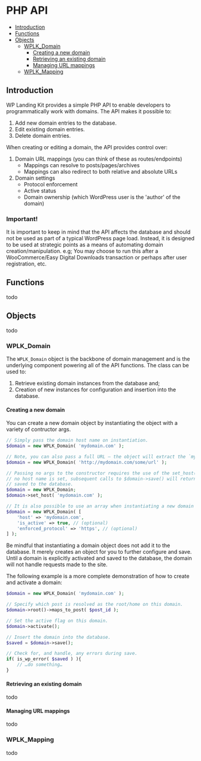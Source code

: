 # PHP API

- [Introduction](#introduction)
- [Functions](#functions)
- [Objects](#objects)
  - [WPLK_Domain](#wplk_domain)
    - [Creating a new domain](#creating-a-new-domain)
    - [Retrieving an existing domain](#retrieving-an-existing-domain)
    - [Managing URL mappings](#managing-url-mappings)
  - [WPLK_Mapping](#wplk_mapping)

## Introduction

WP Landing Kit provides a simple PHP API to enable developers to programmatically work with domains. The API makes it
possible to:

1. Add new domain entries to the database.
1. Edit existing domain entries.
1. Delete domain entries.

When creating or editing a domain, the API provides control over:

1. Domain URL mappings (you can think of these as routes/endpoints)
    - Mappings can resolve to posts/pages/archives
    - Mappings can also redirect to both relative and absolute URLs
1. Domain settings
    - Protocol enforcement
    - Active status
    - Domain ownership (which WordPress user is the 'author' of the domain)

### Important!

It is important to keep in mind that the API affects the database and should not be used as part of a typical WordPress
page load. Instead, it is designed to be used at strategic points as a means of automating domain creation/manipulation.
e.g; You may choose to run this after a WooCommerce/Easy Digital Downloads transaction or perhaps after user
registration, etc.

## Functions

todo

## Objects

todo

### WPLK_Domain

The `WPLK_Domain` object is the backbone of domain management and is the underlying component powering all of the API
functions. The class can be used to:

1. Retrieve existing domain instances from the database and;
1. Creation of new instances for configuration and insertion into the database.

#### Creating a new domain

You can create a new domain object by instantiating the object with a variety of contructor args.

```php
// Simply pass the domain host name on instantiation.
$domain = new WPLK_Domain( 'mydomain.com' );

// Note, you can also pass a full URL — the object will extract the `mydomain.com` host name in this case.
$domain = new WPLK_Domain( 'http://mydomain.com/some/url' );

// Passing no args to the constructor requires the use of the set_host() method to set the actual domain host name. If
// no host name is set, subsequent calls to $domain->save() will return a WP_Error object and the domain will not be
// saved to the database.
$domain = new WPLK_Domain;
$domain->set_host( 'mydomain.com' );

// It is also possible to use an array when instantiating a new domain object.
$domain = new WPLK_Domain( [
    'host' => 'mydomain.com',
    'is_active' => true, // (optional)
    'enforced_protocol' => 'https', // (optional)
] );
```

Be mindful that instantiating a domain object does not add it to the database. It merely creates an object for you to
further configure and save. Until a domain is explicitly activated and saved to the database, the domain will not handle
requests made to the site.

The following example is a more complete demonstration of how to create and activate a domain:

```php
$domain = new WPLK_Domain( 'mydomain.com' );

// Specify which post is resolved as the root/home on this domain.
$domain->root()->maps_to_post( $post_id );

// Set the active flag on this domain.
$domain->activate();

// Insert the domain into the database.
$saved = $domain->save();

// Check for, and handle, any errors during save.
if( is_wp_error( $saved ) ){
    // …do something…
}
```

#### Retrieving an existing domain

todo

#### Managing URL mappings

todo

### WPLK_Mapping

todo